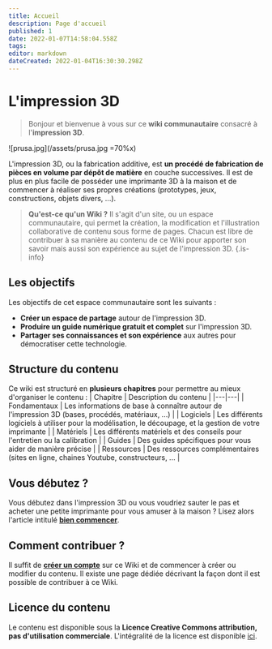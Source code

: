 ```yaml
---
title: Accueil
description: Page d'accueil
published: 1
date: 2022-01-07T14:58:04.558Z
tags: 
editor: markdown
dateCreated: 2022-01-04T16:30:30.298Z
---
```


# L'impression 3D
> Bonjour et bienvenue à vous sur ce **wiki communautaire** consacré à l'**impression 3D**.

![prusa.jpg](/assets/prusa.jpg =70%x)

L'impression 3D, ou la fabrication additive, est **un procédé de fabrication de pièces en volume par dépôt de matière** en couche successives.
Il est de plus en plus facile de posséder une imprimante 3D à la maison et de commencer à réaliser ses propres créations (prototypes, jeux, constructions, objets divers, ...).

> **Qu'est-ce qu'un Wiki ?**
Il s'agit d'un site, ou un espace communautaire, qui permet la création, la modification et l'illustration collaborative de contenu sous forme de pages. Chacun est libre de contribuer à sa manière au contenu de ce Wiki pour apporter son savoir mais aussi son expérience au sujet de l'impression 3D.
{.is-info}

## Les objectifs
Les objectifs de cet espace communautaire sont les suivants : 
* **Créer un espace de partage** autour de l'impression 3D.
* **Produire un guide numérique gratuit et complet** sur l'impression 3D.
* **Partager ses connaissances et son expérience** aux autres pour démocratiser cette technologie.

## Structure du contenu
Ce wiki est structuré en **plusieurs chapitres** pour permettre au mieux d'organiser le contenu :
| Chapitre | Description du contenu |
|---|---|
| Fondamentaux | Les informations de base à connaître autour de l'impression 3D (bases, procédés, matériaux, ...) |
| Logiciels | Les différents logiciels à utiliser pour la modélisation, le découpage, et la gestion de votre imprimante  |
| Matériels | Les différents matériels et des conseils pour l'entretien ou la calibration |
| Guides | Des guides spécifiques pour vous aider de manière précise |
| Ressources | Des ressources complémentaires (sites en ligne, chaines Youtube, constructeurs, ...  |

## Vous débutez ?
Vous débutez dans l'impression 3D ou vous voudriez sauter le pas et acheter une petite imprimante pour vous amuser à la maison ? Lisez alors l'article intitulé **[bien commencer](/impression-3D/bien-commencer)**.

## Comment contribuer ?
Il suffit de **[créer un compte](/register)** sur ce Wiki et de commencer à créer ou modifier du contenu. Il existe une page dédiée décrivant la façon dont il est possible de contribuer à ce Wiki.

## Licence du contenu
Le contenu est disponible sous la **Licence Creative Commons attribution, pas d'utilisation commerciale**. L'intégralité de la licence est disponible [ici](/licence).
